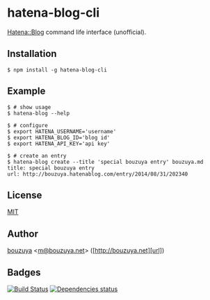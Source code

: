 # hatena-blog-cli

[Hatena::Blog][blog] command life interface (unofficial).

## Installation

    $ npm install -g hatena-blog-cli

## Example

    $ # show usage
    $ hatena-blog --help

    $ # configure
    $ export HATENA_USERNAME='username'
    $ export HATENA_BLOG_ID='blog id'
    $ export HATENA_API_KEY='api key'

    $ # create an entry
    $ hatena-blog create --title 'special bouzuya entry' bouzuya.md
    title: special bouzuya entry
    url: http://bouzuya.hatenablog.com/entry/2014/08/31/202340

## License

[MIT](LICENSE)

## Author

[bouzuya][user] &lt;[m@bouzuya.net][mail]&gt; ([http://bouzuya.net][url])

## Badges

[![Build Status][travis-badge]][travis]
[![Dependencies status][david-dm-badge]][david-dm]

[blog]: http://hatenablog.com/
[travis]: https://travis-ci.org/bouzuya/node-hatena-blog-cli
[travis-badge]: https://travis-ci.org/bouzuya/node-hatena-blog-cli.svg?branch=master
[david-dm]: https://david-dm.org/bouzuya/node-hatena-blog-cli
[david-dm-badge]: https://david-dm.org/bouzuya/node-hatena-blog-cli.png
[user]: https://github.com/bouzuya
[mail]: mailto:m@bouzuya.net
[url]: http://bouzuya.net
